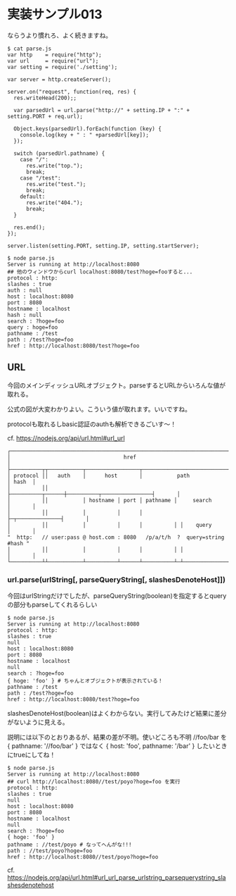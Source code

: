 # 実装サンプル013
ならうより慣れろ、よく続きますね。

```
$ cat parse.js
var http    = require("http");
var url     = require("url");
var setting = require('./setting');

var server = http.createServer();

server.on("request", function(req, res) {
  res.writeHead(200);;

  var parsedUrl = url.parse("http://" + setting.IP + ":" + setting.PORT + req.url);

  Object.keys(parsedUrl).forEach(function (key) {
    console.log(key + " : " +parsedUrl[key]);
  });

  switch (parsedUrl.pathname) {
    case "/":
      res.write("top.");
      break;
    case "/test":
      res.write("test.");
      break;
    default:
      res.write("404.");
      break;
  }

  res.end();
});

server.listen(setting.PORT, setting.IP, setting.startServer);

$ node parse.js
Server is running at http://localhost:8080
## 他のウィンドウからcurl localhost:8080/test?hoge=fooすると...
protocol : http:
slashes : true
auth : null
host : localhost:8080
port : 8080
hostname : localhost
hash : null
search : ?hoge=foo
query : hoge=foo
pathname : /test
path : /test?hoge=foo
href : http://localhost:8080/test?hoge=foo

```

## URL
今回のメインディッシュURLオブジェクト。parseするとURLからいろんな値が取れる。

公式の図が大変わかりよい。こういう値が取れます。いいですね。

protocolも取れるしbasic認証のauthも解析できるごいす〜！

cf. https://nodejs.org/api/url.html#url_url

```
┌─────────────────────────────────────────────────────────────────────────────┐
│                                    href                                     │
├──────────┬┬───────────┬─────────────────┬───────────────────────────┬───────┤
│ protocol ││   auth    │      host       │           path            │ hash  │
│          ││           ├──────────┬──────┼──────────┬────────────────┤       │
│          ││           │ hostname │ port │ pathname │     search     │       │
│          ││           │          │      │          ├─┬──────────────┤       │
│          ││           │          │      │          │ │    query     │       │
"  http:   // user:pass @ host.com : 8080   /p/a/t/h  ?  query=string   #hash "
│          ││           │          │      │          │ │              │       │
└──────────┴┴───────────┴──────────┴──────┴──────────┴─┴──────────────┴───────┘
```

### url.parse(urlString[, parseQueryString[, slashesDenoteHost]])
今回はurlStringだけでしたが、parseQueryString(boolean)を指定するとqueryの部分もparseしてくれるらしい

```
$ node parse.js
Server is running at http://localhost:8080
protocol : http:
slashes : true
null
host : localhost:8080
port : 8080
hostname : localhost
null
search : ?hoge=foo
{ hoge: 'foo' } # ちゃんとオブジェクトが表示されている！
pathname : /test
path : /test?hoge=foo
href : http://localhost:8080/test?hoge=foo
```

slashesDenoteHost(boolean)はよくわからない。実行してみたけど結果に差分がないように見える。

説明には以下のとおりあるが、結果の差が不明。使いどころも不明
//foo/bar を { pathname: '//foo/bar' } ではなく { host: 'foo', pathname: '/bar' } したいときにtrueにしてね！

```
$ node parse.js
Server is running at http://localhost:8080
## curl http://localhost:8080//test/poyo?hoge=foo を実行
protocol : http:
slashes : true
null
host : localhost:8080
port : 8080
hostname : localhost
null
search : ?hoge=foo
{ hoge: 'foo' }
pathname : //test/poyo # なってへんがな!!!
path : //test/poyo?hoge=foo
href : http://localhost:8080//test/poyo?hoge=foo
```

cf. https://nodejs.org/api/url.html#url_url_parse_urlstring_parsequerystring_slashesdenotehost
